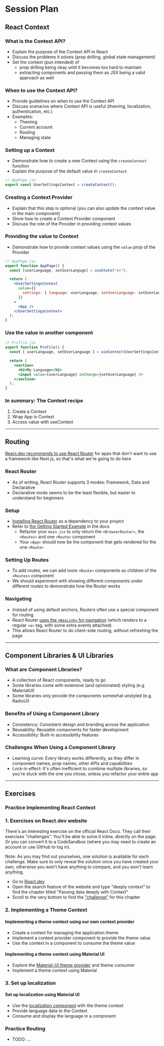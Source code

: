 # Session Plan

## React Context

### What is the Context API?

- Explain the purpose of the Context API in React
- Discuss the problems it solves (prop drilling, global state management)
- Set the context (pun intended) of
  - prop drilling being okay until it becomes too hard to maintain
  - extracting components and passing them as JSX being a valid approach as well

### When to use the Context API?

- Provide guidelines on when to use the Context API
- Discuss scenarios where Context API is useful (theming, localization, authentication, etc.)
- Examples:
  - Theming
  - Current account
  - Routing
  - Managing state

### Setting up a Context

- Demonstrate how to create a new Context using the `createContext` function
- Explain the purpose of the default value in `createContext`

```jsx
// AppPage.jsx
export const UserSettingsContext = createContext();
```

### Creating a Context Provider

- Explain that this step is optional (you can also update the context value in the main component)
- Show how to create a Context Provider component
- Discuss the role of the Provider in providing context values

### Providing the value to Context

- Demonstrate how to provide context values using the `value` prop of the Provider

```jsx
// AppPage.jsx
export function AppPage() {
  const [userLanguage, setUserLanguge] = useState("en");

  return (
    <UserSettingsContext
      value={{
        settings: { language: userLanguage, setUserLanguage: setUserLanguage },
      }}
    >
      <App />
    </UserSettingsContext>
  );
}
```

### Use the value in another component

```jsx
// Profile.jsx
export function Profile() {
  const { userLanguage, setUserLanguage } = useContext(UserSettingsContext);

  return (
    <section>
      <h2>My Language</h2>
      <input value={userLanguage} onChange={setUserLanguage} />
    </section>
  );
}
```

### In summary: The Context recipe

1. Create a Context
2. Wrap App in Context
3. Access value with useContext

---

## Routing

[React.dev recommends to use React Router](https://react.dev/learn/build-a-react-app-from-scratch#routing) for apps that don't want to use a framework like Next.js, so that's what we're going to do here

### React Router

- As of writing, React Router supports 3 modes: Framework, Data and Declarative
- Declarative mode seems to be the least flexible, but easier to understand for beginners

### Setup

- [Installing React Router](https://reactrouter.com/start/declarative/installation) as a dependency to your project
- Refer to [the Getting Started Example](https://reactrouter.com/start/declarative/routing) in the docs
  - Refactor your `main.jsx` to only return the `<BrowserRouter>`, the `<Routes>` and one `<Route>` component
  - Your `<App>` should now be the component that gets rendered for the one `<Route>`

### Setting Up Routes

- To add routes, we can add more `<Route>` components as children of the `<Routes>` component
- We should experiment with showing different components under different routes to demonstrate how the Router works

### Navigating

- Instead of using default anchors, Routers often use a special component for routing
- React Router [uses the `<NavLink>` for navigation](https://reactrouter.com/start/declarative/navigating) (which renders to a regular `<a>` tag, with some extra events attached)
- This allows React Router to do client-side routing, without refreshing the page

---

## Component Libraries & UI Libraries

### What are Component Libraries?

- A collection of React components, ready to go
- Some libraries come with extensive (and opinionated) styling (e.g. MaterialUI)
- Some libraries only provide the components somewhat unstyled (e.g. RadixUI)

### Benefits of Using a Component Library

- Consistency: Consistent design and branding across the application
- Reusability: Reusable components for faster development
- Accessibility: Built-in accessibility features

### Challenges When Using a Component Library

- Learning curve: Every library works differently, as they differ in component names, prop names, other APIs and capabilities
- Lock-in effect: It's often inefficient to combine multiple libraries, so you're stuck with the one you chose, unless you refactor your entire app

---

## Exercises

### Practice Implementing React Context

### 1. Exercises on React.dev website

There's an interesting exercise on the official React Docs. They call their exercises "challenges". You'll be able to solve it inline, directly on the page. Or you can convert it to a CodeSandbox (where you may need to create an account or use GitHub to log in).

Note: As you may find out yourselves, one solution is available for each challenge. Make sure to only reveal the solution once you have created your own, otherwise you won't have anything to compare, and you won't learn anything.

- Go to [React.dev](https://react.dev)
- Open the search feature of the website and type "deeply context" to find the chapter titled "Passing data deeply with Context"
- Scroll to the very bottom to find the ["challenge"](https://react.dev/learn/passing-data-deeply-with-context#challenges) for this chapter

### 2. Implementing a Theme Context

#### Implementing a theme context using our own context provider

- Create a context for managing the application theme
- Implement a context provider component to provide the theme value
- Use the context in a component to consume the theme value

#### Implementing a theme context using Material UI

- Explore the [Material-UI theme provider](https://mui.com/material-ui/customization/theming/) and theme consumer
- Implement a theme context using Material

### 3. Set up localization

#### Set up localization using Material UI

- Use the [localization component](https://mui.com/material-ui/guides/localization/) with the theme context
- Provide language data to the Context
- Consume and display the language in a component

### Practice Routing

- TODO: …
